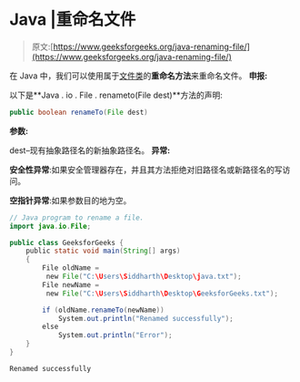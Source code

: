 # Java |重命名文件

> 原文:[https://www.geeksforgeeks.org/java-renaming-file/](https://www.geeksforgeeks.org/java-renaming-file/)

在 Java 中，我们可以使用属于[文件类](https://www.geeksforgeeks.org/file-class-in-java/)的**重命名方法**来重命名文件。
**申报:**

以下是**Java . io . File . renameto(File dest)**方法的声明:

```java
public boolean renameTo(File dest)

```

**参数:**

dest–现有抽象路径名的新抽象路径名。
**异常:**

**安全性异常**:如果安全管理器存在，并且其方法拒绝对旧路径名或新路径名的写访问。

**空指针异常**:如果参数目的地为空。

```java
// Java program to rename a file.
import java.io.File;

public class GeeksforGeeks {
    public static void main(String[] args)
    {
        File oldName =
         new File("C:\Users\Siddharth\Desktop\java.txt");
        File newName = 
         new File("C:\Users\Siddharth\Desktop\GeeksforGeeks.txt");

        if (oldName.renameTo(newName)) 
            System.out.println("Renamed successfully");        
        else 
            System.out.println("Error");        
    }
}
```

```java
Renamed successfully

```